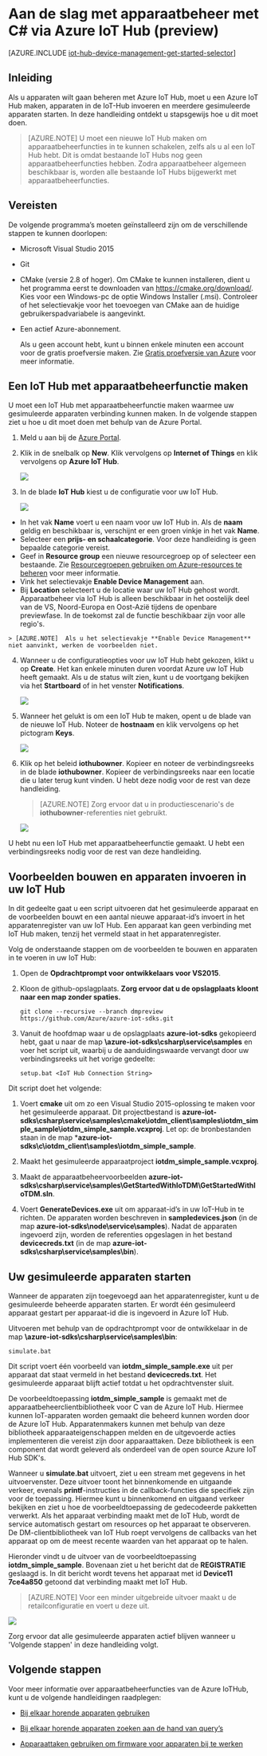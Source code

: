 <properties
    pageTitle="Aan de slag met apparaatbeheer via IoT Hub | Microsoft Azure"
    description="Handleiding voor apparaatbeheer met C# via Azure IoT Hub. Implementeer apparaatbeheer met behulp van Azure IoT Hub en C# in combinatie met de Microsoft Azure IoT SDK's."
    services="iot-hub"
    documentationCenter=".net"
    authors="ellenfosborne"
    manager="timlt"
    editor=""/>

<tags
 ms.service="iot-hub"
 ms.devlang="dotnet"
 ms.topic="hero-article"
 ms.tgt_pltfrm="na"
 ms.workload="na"
 ms.date="04/29/2016"
 ms.author="elfarber"/>

# Aan de slag met apparaatbeheer met C# via Azure IoT Hub (preview)

[AZURE.INCLUDE [iot-hub-device-management-get-started-selector](../../includes/iot-hub-device-management-get-started-selector.md)]

## Inleiding
Als u apparaten wilt gaan beheren met Azure IoT Hub, moet u een Azure IoT Hub maken, apparaten in de IoT-Hub invoeren en meerdere gesimuleerde apparaten starten. In deze handleiding ontdekt u stapsgewijs hoe u dit moet doen.

> [AZURE.NOTE]  U moet een nieuwe IoT Hub maken om apparaatbeheerfuncties in te kunnen schakelen, zelfs als u al een IoT Hub hebt. Dit is omdat bestaande IoT Hubs nog geen apparaatbeheerfuncties hebben. Zodra apparaatbeheer algemeen beschikbaar is, worden alle bestaande IoT Hubs bijgewerkt met apparaatbeheerfuncties.

## Vereisten

De volgende programma’s moeten geïnstalleerd zijn om de verschillende stappen te kunnen doorlopen:

- Microsoft Visual Studio 2015
- Git
- CMake (versie 2.8 of hoger). Om CMake te kunnen installeren, dient u het programma eerst te downloaden van <https://cmake.org/download/>. Kies voor een Windows-pc de optie Windows Installer (.msi). Controleer of het selectievakje voor het toevoegen van CMake aan de huidige gebruikerspadvariabele is aangevinkt.
- Een actief Azure-abonnement.

    Als u geen account hebt, kunt u binnen enkele minuten een account voor de gratis proefversie maken. Zie [Gratis proefversie van Azure][lnk-free-trial] voor meer informatie.

## Een IoT Hub met apparaatbeheerfunctie maken

U moet een IoT Hub met apparaatbeheerfunctie maken waarmee uw gesimuleerde apparaten verbinding kunnen maken. In de volgende stappen ziet u hoe u dit moet doen met behulp van de Azure Portal.

1.  Meld u aan bij de [Azure Portal].
2.  Klik in de snelbalk op **New**. Klik vervolgens op **Internet of Things** en klik vervolgens op **Azure IoT Hub**.

    ![][img-new-hub]

3.  In de blade **IoT Hub** kiest u de configuratie voor uw IoT Hub.

    ![][img-configure-hub]

  -   In het vak **Name** voert u een naam voor uw IoT Hub in. Als de **naam** geldig en beschikbaar is, verschijnt er een groen vinkje in het vak **Name**.
  -   Selecteer een **prijs- en schaalcategorie**. Voor deze handleiding is geen bepaalde categorie vereist.
  -   Geef in **Resource group** een nieuwe resourcegroep op of selecteer een bestaande. Zie [Resourcegroepen gebruiken om Azure-resources te beheren] voor meer informatie.
  -   Vink het selectievakje **Enable Device Management** aan.
  -   Bij **Location** selecteert u de locatie waar uw IoT Hub gehost wordt. Apparaatbeheer via IoT Hub is alleen beschikbaar in het oostelijk deel van de VS, Noord-Europa en Oost-Azië tijdens de openbare previewfase. In de toekomst zal de functie beschikbaar zijn voor alle regio's.

    > [AZURE.NOTE]  Als u het selectievakje **Enable Device Management** niet aanvinkt, werken de voorbeelden niet.

4.  Wanneer u de configuratieopties voor uw IoT Hub hebt gekozen, klikt u op **Create**. Het kan enkele minuten duren voordat Azure uw IoT Hub heeft gemaakt. Als u de status wilt zien, kunt u de voortgang bekijken via het **Startboard** of in het venster **Notifications**.

    ![][img-monitor]

5.  Wanneer het gelukt is om een IoT Hub te maken, opent u de blade van de nieuwe IoT Hub. Noteer de **hostnaam** en klik vervolgens op het pictogram **Keys**.

    ![][img-keys]

6.  Klik op het beleid **iothubowner**. Kopieer en noteer de verbindingsreeks in de blade **iothubowner**. Kopieer de verbindingsreeks naar een locatie die u later terug kunt vinden. U hebt deze nodig voor de rest van deze handleiding.

    > [AZURE.NOTE] Zorg ervoor dat u in productiescenario's de **iothubowner**-referenties niet gebruikt.

    ![][img-connection]

U hebt nu een IoT Hub met apparaatbeheerfunctie gemaakt. U hebt een verbindingsreeks nodig voor de rest van deze handleiding.

## Voorbeelden bouwen en apparaten invoeren in uw IoT Hub

In dit gedeelte gaat u een script uitvoeren dat het gesimuleerde apparaat en de voorbeelden bouwt en een aantal nieuwe apparaat-id’s invoert in het apparatenregister van uw IoT Hub. Een apparaat kan geen verbinding met IoT Hub maken, tenzij het vermeld staat in het apparatenregister.

Volg de onderstaande stappen om de voorbeelden te bouwen en apparaten in te voeren in uw IoT Hub:

1.  Open de **Opdrachtprompt voor ontwikkelaars voor VS2015**.

2.  Kloon de github-opslagplaats. **Zorg ervoor dat u de opslagplaats kloont naar een map zonder spaties.**

      ```
      git clone --recursive --branch dmpreview https://github.com/Azure/azure-iot-sdks.git
      ```

3.  Vanuit de hoofdmap waar u de opslagplaats **azure-iot-sdks** gekopieerd hebt, gaat u naar de map **\\azure-iot-sdks\\csharp\\service\\samples** en voer het script uit, waarbij u de aanduidingswaarde vervangt door uw verbindingsreeks uit het vorige gedeelte:

      ```
      setup.bat <IoT Hub Connection String>
      ```

Dit script doet het volgende:

1.  Voert **cmake** uit om zo een Visual Studio 2015-oplossing te maken voor het gesimuleerde apparaat. Dit projectbestand is **azure-iot-sdks\\csharp\\service\\samples\\cmake\\iotdm\_client\\samples\\iotdm\_simple\_sample\\iotdm\_simple\_sample.vcxproj**. Let op: de bronbestanden staan in de map ***azure-iot-sdks\\c\\iotdm\_client\\samples\\iotdm\_simple\_sample**.

2.  Maakt het gesimuleerde apparaatproject **iotdm\_simple\_sample.vcxproj**.

3.  Maakt de apparaatbeheervoorbeelden **azure-iot-sdks\\csharp\\service\\samples\\GetStartedWithIoTDM\\GetStartedWithIoTDM.sln**.

4.  Voert **GenerateDevices.exe** uit om apparaat-id’s in uw IoT-Hub in te richten. De apparaten worden beschreven in **sampledevices.json** (in de map **azure-iot-sdks\\node\\service\\samples**). Nadat de apparaten ingevoerd zijn, worden de referenties opgeslagen in het bestand **devicecreds.txt** (in de map **azure-iot-sdks\\csharp\\service\\samples\\bin**).

## Uw gesimuleerde apparaten starten

Wanneer de apparaten zijn toegevoegd aan het apparatenregister, kunt u de gesimuleerde beheerde apparaten starten. Er wordt één gesimuleerd apparaat gestart per apparaat-id die is ingevoerd in Azure IoT Hub.

Uitvoeren met behulp van de opdrachtprompt voor de ontwikkelaar in de map **\\azure-iot-sdks\\csharp\\service\\samples\\bin**:

  ```
  simulate.bat
  ```

Dit script voert één voorbeeld van  **iotdm\_simple\_sample.exe** uit per apparaat dat staat vermeld in het bestand **devicecreds.txt**. Het gesimuleerde apparaat blijft actief totdat u het opdrachtvenster sluit.

De voorbeeldtoepassing **iotdm\_simple\_sample** is gemaakt met de apparaatbeheerclientbibliotheek voor C van de Azure IoT Hub. Hiermee kunnen IoT-apparaten worden gemaakt die beheerd kunnen worden door de Azure IoT Hub. Apparatenmakers kunnen met behulp van deze bibliotheek apparaateigenschappen melden en de uitgevoerde acties implementeren die vereist zijn door apparaattaken. Deze bibliotheek is een component dat wordt geleverd als onderdeel van de open source Azure IoT Hub SDK's.

Wanneer u **simulate.bat** uitvoert, ziet u een stream met gegevens in het uitvoervenster. Deze uitvoer toont het binnenkomende en uitgaande verkeer, evenals **printf**-instructies in de callback-functies die specifiek zijn voor de toepassing. Hiermee kunt u binnenkomend en uitgaand verkeer bekijken en ziet u hoe de voorbeeldtoepassing de gedecodeerde pakketten verwerkt. Als het apparaat verbinding maakt met de IoT Hub, wordt de service automatisch gestart om resources op het apparaat te observeren. De DM-clientbibliotheek van IoT Hub roept vervolgens de callbacks van het apparaat op om de meest recente waarden van het apparaat op te halen.

Hieronder vindt u de uitvoer van de voorbeeldtoepassing **iotdm\_simple\_sample**. Bovenaan ziet u het bericht dat de **REGISTRATIE** geslaagd is. In dit bericht wordt tevens het apparaat met id **Device11 7ce4a850** getoond dat verbinding maakt met IoT Hub.

> [AZURE.NOTE]  Voor een minder uitgebreide uitvoer maakt u de retailconfiguratie en voert u deze uit.

![][img-output]

Zorg ervoor dat alle gesimuleerde apparaten actief blijven wanneer u 'Volgende stappen' in deze handleiding volgt.

## Volgende stappen

Voor meer informatie over apparaatbeheerfuncties van de Azure IoTHub, kunt u de volgende handleidingen raadplegen:

- [Bij elkaar horende apparaten gebruiken][lnk-tutorial-twin]

- [Bij elkaar horende apparaten zoeken aan de hand van query’s][lnk-tutorial-queries]

- [Apparaattaken gebruiken om firmware voor apparaten bij te werken][lnk-tutorial-jobs]

<!-- images and links -->
[img-new-hub]: media/iot-hub-device-management-get-started/image1.png
[img-configure-hub]: media/iot-hub-device-management-get-started/image2.png
[img-monitor]: media/iot-hub-device-management-get-started/image3.png
[img-keys]: media/iot-hub-device-management-get-started/image4.png
[img-connection]: media/iot-hub-device-management-get-started/image5.png
[img-output]: media/iot-hub-device-management-get-started/image6.png

[lnk-free-trial]: http://azure.microsoft.com/pricing/free-trial/
[Azure Portal]: https://portal.azure.com/
[Resourcegroepen gebruiken om Azure-resources te beheren]: ../azure-portal/resource-group-portal.md
[lnk-tutorial-twin]: iot-hub-device-management-device-twin.md
[lnk-tutorial-queries]: iot-hub-device-management-device-query.md
[lnk-tutorial-jobs]: iot-hub-device-management-device-jobs.md



<!--HONumber=Jun16_HO2-->


